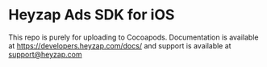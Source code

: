 Heyzap Ads SDK for iOS
==============


This repo is purely for uploading to Cocoapods. Documentation is available at https://developers.heyzap.com/docs/ and support is available at support@heyzap.com